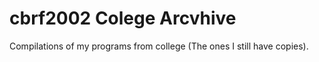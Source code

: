 # cbrf2002 Colege Arcvhive
Compilations of my programs from college (The ones I still have copies).

